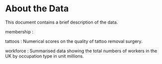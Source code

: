 
# About the Data

This document contains a brief description of the data.

membership
: 

tattoos
: Numerical scores on the quality of tattoo removal surgery.

workforce
: Summarised data showing the total numbers of workers in the UK by occupation type in unit millions.
